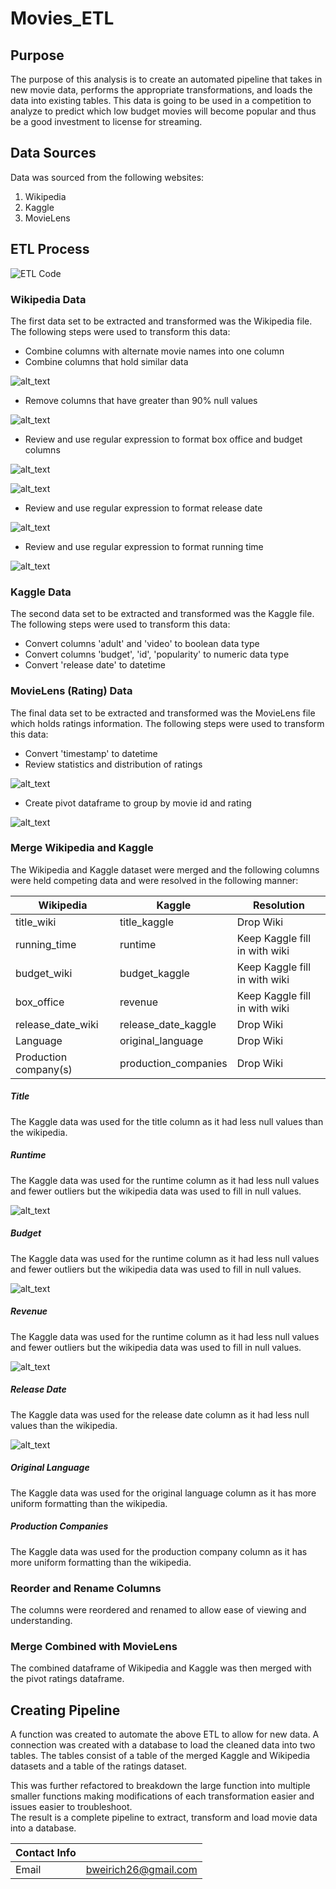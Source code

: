 # Movies_ETL

## Purpose 
The purpose of this analysis is to create an automated pipeline that takes in new movie data, performs the appropriate transformations, and loads the data into existing tables.  This data is going to be used in a competition to analyze to predict which low budget movies will become popular and thus be a good investment to license for streaming.  
 

## Data Sources
Data was sourced from the following websites:
1. Wikipedia
2. Kaggle
3. MovieLens

## ETL Process
![ETL Code](https://github.com/bweirich/Movies_ETL/blob/main/ETL_exploratory.ipynb)

### Wikipedia Data
The first data set to be extracted and transformed was the Wikipedia file.  The following steps were used to transform this data:
- Combine columns with alternate movie names into one column
- Combine columns that hold similar data

![alt_text](https://raw.githubusercontent.com/bweirich/Movies_ETL/main/Images/Combine_Columns.PNG)

- Remove columns that have greater than 90% null values

![alt_text](https://raw.githubusercontent.com/bweirich/Movies_ETL/main/Images/90_delete.PNG)

- Review and use regular expression to format box office and budget columns

![alt_text](https://raw.githubusercontent.com/bweirich/Movies_ETL/main/Images/Box_office.PNG)

![alt_text](https://raw.githubusercontent.com/bweirich/Movies_ETL/main/Images/box_budget_clean.PNG)

- Review and use regular expression to format release date

![alt_text](https://raw.githubusercontent.com/bweirich/Movies_ETL/main/Images/release_date_clean.PNG)

- Review and use regular expression to format running time

![alt_text](https://raw.githubusercontent.com/bweirich/Movies_ETL/main/Images/running_time_clean.PNG)

### Kaggle Data
The second data set to be extracted and transformed was the Kaggle file.  The following steps were used to transform this data:
- Convert columns 'adult' and 'video' to boolean data type
- Convert columns 'budget', 'id', 'popularity' to numeric data type
- Convert 'release date' to datetime

### MovieLens (Rating) Data
The final data set to be extracted and transformed was the MovieLens file which holds ratings information.  The following steps were used to transform this data:
- Convert 'timestamp' to datetime
- Review statistics and distribution of ratings

![alt_text](https://raw.githubusercontent.com/bweirich/Movies_ETL/main/Images/ratings_hist.PNG)

- Create pivot dataframe to group by movie id and rating

![alt_text](https://raw.githubusercontent.com/bweirich/Movies_ETL/main/Images/ratings_pivot.PNG)

### Merge Wikipedia and Kaggle
The Wikipedia and Kaggle dataset were merged and the following columns were held competing data and were resolved in the following manner:

| Wikipedia | Kaggle | Resolution |
|---|---|---|
| title_wiki | title_kaggle | Drop Wiki |
| running_time | runtime | Keep Kaggle fill in with wiki |
| budget_wiki | budget_kaggle | Keep Kaggle fill in with wiki |
| box_office | revenue | Keep Kaggle fill in with wiki |
| release_date_wiki | release_date_kaggle | Drop Wiki |
| Language | original_language | Drop Wiki |
| Production company(s) | production_companies | Drop Wiki |

##### Title 
The Kaggle data was used for the title column as it had less null values than the wikipedia.

##### Runtime 
The Kaggle data was used for the runtime column as it had less null values and fewer outliers but the wikipedia data was used to fill in null values.

![alt_text](https://raw.githubusercontent.com/bweirich/Movies_ETL/main/Images/runtime.PNG)

##### Budget 
The Kaggle data was used for the runtime column as it had less null values and fewer outliers but the wikipedia data was used to fill in null values.

![alt_text](https://raw.githubusercontent.com/bweirich/Movies_ETL/main/Images/budget.PNG)

##### Revenue 
The Kaggle data was used for the runtime column as it had less null values and fewer outliers but the wikipedia data was used to fill in null values.

![alt_text](https://raw.githubusercontent.com/bweirich/Movies_ETL/main/Images/revenue.PNG)

##### Release Date 
The Kaggle data was used for the release date column as it had less null values than the wikipedia.

![alt_text](https://raw.githubusercontent.com/bweirich/Movies_ETL/main/Images/release_date_scatter.PNG)

##### Original Language
The Kaggle data was used for the original language column as it has more uniform formatting than the wikipedia.

##### Production Companies
The Kaggle data was used for the production company column as it has more uniform formatting than the wikipedia.

### Reorder and Rename Columns
The columns were reordered and renamed to allow ease of viewing and understanding.

### Merge Combined with MovieLens
The combined dataframe of Wikipedia and Kaggle was then merged with the pivot ratings dataframe.

## Creating Pipeline 
A function was created to automate the above ETL to allow for new data.  A connection was created with a database to load the cleaned data into two tables.  The tables consist of a table of the merged Kaggle and Wikipedia datasets and a table of the ratings dataset.

This was further refactored to breakdown the large function into multiple smaller functions making modifications of each transformation easier and issues easier to troubleshoot.  
The result is a complete pipeline to extract, transform and load movie data into a database.


| Contact Info | |  
|---|---|
| Email | bweirich26@gmail.com |
